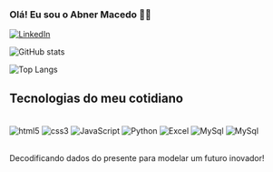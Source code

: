 ### Olá! Eu sou o Abner Macedo 🙋🏻
[![LinkedIn](https://img.shields.io/badge/LinkedIn-0077B5?style=for-the-badge&logo=linkedin&logoColor=white)](https://www.linkedin.com/in/abner-macedo-60144a277)

![GitHub stats](https://github-readme-stats.vercel.app/api?username=AbnerMacedo&show_icons=true&theme=transparent)
 
![Top Langs](https://github-readme-stats.vercel.app/api/top-langs/?username=AbnerMacedo&hide_progress=true)
 
## Tecnologias do meu cotidiano 
<div style="display: inline_block"><br/>
<img align="center" alt="html5" src="https://img.shields.io/badge/HTML5-E34F26?style=for-the-badge&logo=html5&logoColor=white"/>
<img align="center" alt="css3" src="https://img.shields.io/badge/CSS3-1572B6?style=for-the-badge&logo=css3&logoColor=white"/>
<img align="center" alt="JavaScript" src="https://img.shields.io/badge/JavaScript-F7DF1E?style=for-the-badge&logo=javascript&logoColor=black"/>
<img align="center" alt="Python" src="https://img.shields.io/badge/Python-14354C?style=for-the-badge&logo=python&logoColor=white"/>
<img align="center" alt="Excel" src="https://img.shields.io/badge/Microsoft_Excel-217346?style=for-the-badge&logo=microsoft-excel&logoColor=white"/>
<img align="center" alt="MySql" src="https://img.shields.io/badge/MySQL-00000F?style=for-the-badge&logo=mysql&logoColor=white"/> 
<img align="center" alt="MySql" src="https://img.shields.io/badge/PowerBI-F2C811?style=for-the-badge&logo=Power%20BI&logoColor=white"/> 
</div> <br/>
 
Decodificando dados do presente para modelar um futuro inovador!
